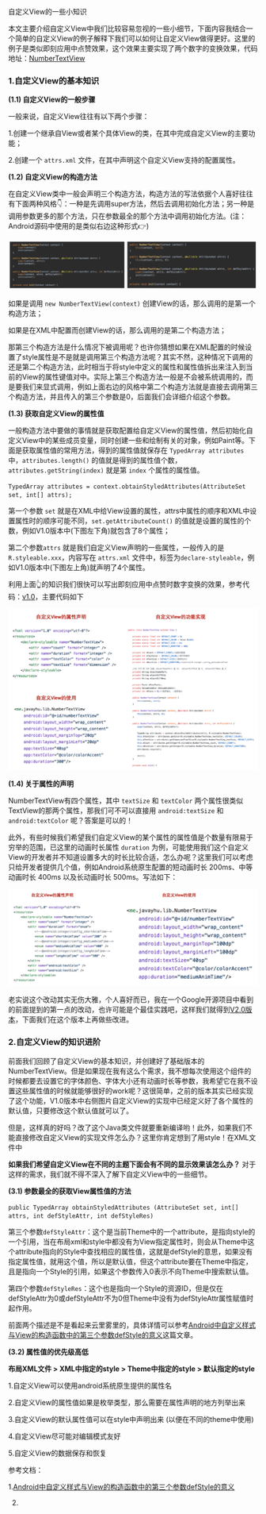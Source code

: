 自定义View的一些小知识



本文主要介绍自定义View中我们比较容易忽视的一些小细节，下面内容我结合一个简单的自定义View的例子解释下我们可以如何让自定义View做得更好。这里的例子是类似即刻应用中点赞效果，这个效果主要实现了两个数字的变换效果，代码地址：[NumberTextView](https://github.com/hujiaweibujidao/NumberTextView/)



### 1.自定义View的基本知识

**(1.1) 自定义View的一般步骤**

一般来说，自定义View往往有以下两个步骤：

1.创建一个继承自View或者某个具体View的类，在其中完成自定义View的主要功能；

2.创建一个 `attrs.xml` 文件，在其中声明这个自定义View支持的配置属性。



**(1.2) 自定义View的构造方法**

在自定义View类中一般会声明三个构造方法，构造方法的写法依据个人喜好往往有下面两种风格👇：一种是先调用super方法，然后去调用初始化方法；另一种是调用参数更多的那个方法，只在参数最全的那个方法中调用初始化方法。(注：Android源码中使用的是类似右边这种形式👉)

![img](customview_constructors.png)

如果是调用 `new NumberTextView(context)` 创建View的话，那么调用的是第一个构造方法；

如果是在XML中配置而创建View的话，那么调用的是第二个构造方法；

那第三个构造方法是什么情况下被调用呢？也许你猜想如果在XML配置的时候设置了style属性是不是就是调用第三个构造方法呢？其实不然，这种情况下调用的还是第二个构造方法，此时相当于将style中定义的属性和属性值拆出来注入到当前的View的属性键值对中。实际上第三个构造方法一般是不会被系统调用的，而是要我们来显式调用，例如上面右边的风格中第二个构造方法就是直接去调用第三个构造方法，并且传入的第三个参数是0，后面我们会详细介绍这个参数。



**(1.3) 获取自定义View的属性值**

一般构造方法中要做的事情就是获取配置给自定义View的属性值，然后初始化自定义View中的某些成员变量，同时创建一些和绘制有关的对象，例如Paint等。下面是获取属性值的常用方法，得到的属性值就保存在 `TypedArray attributes` 中，`attributes.length()` 的值就是得到的属性值个数，`attributes.getString(index)` 就是第 `index` 个属性的属性值。

`TypedArray attributes = context.obtainStyledAttributes(AttributeSet set, int[] attrs);`

第一个参数 `set` 就是在XML中给View设置的属性，attrs中属性的顺序和XML中设置属性时的顺序可能不同，`set.getAttributeCount()` 的值就是设置的属性的个数，例如V1.0版本中(下图左下角)就包含了8个属性；

第二个参数`attrs` 就是我们自定义View声明的一些属性，一般传入的是 `R.styleable.xxx`，内容写在 `attrs.xml` 文件中，标签为`declare-styleable`，例如V1.0版本中(下图左上角)就声明了4个属性。

利用上面👆的知识我们很快可以写出即刻应用中点赞时数字变换的效果，参考代码：[v1.0](https://github.com/hujiaweibujidao/NumberTextView/tree/v1.0)，主要代码如下

![img](customview_v1.png)



**(1.4) 关于属性的声明**

NumberTextView有四个属性，其中 `textSize` 和 `textColor` 两个属性很类似TextView的那两个属性，那我们可不可以直接用 `android:textSize` 和 `android:textColor` 呢？答案是可以的！

此外，有些时候我们希望我们自定义View的某个属性的属性值是个数量有限易于穷举的范围，已这里的动画时长属性 `duration` 为例，可能使用我们这个自定义View的开发者并不知道设置多大的时长比较合适，怎么办呢？这里我们可以考虑只给开发者提供几个值，例如Android系统原生配置的短动画时长 200ms、中等动画时长 400ms 以及长动画时长 500ms。写法如下：

![img](customview_v2.png)

老实说这个改动其实无伤大雅，个人喜好而已，我在一个Google开源项目中看到的前面提到的第一点的改动，也许可能是个最佳实践吧，这样我们就得到[V2.0版本](https://github.com/hujiaweibujidao/NumberTextView/tree/v2.0)，下面我们在这个版本上再做些改进。



### 2.自定义View的知识进阶

前面我们回顾了自定义View的基本知识，并创建好了基础版本的NumberTextView。但是如果现在我有这么个需求，我不想每次使用这个组件的时候都要去设置它的字体颜色、字体大小还有动画时长等参数，我希望它在我不设置这些属性值的时候就能够很好的work呢？这很简单，之前的版本其实已经实现了这个功能，V1.0版本中右侧图片自定义View的实现中已经定义好了各个属性的默认值，只要修改这个默认值就可以了。

但是，这样真的好吗？改了这个Java类文件就要重新编译哟！此外，如果我们不能直接修改自定义View的实现文件怎么办？这里你肯定想到了用style！在XML文件中



 **如果我们希望自定义View在不同的主题下面会有不同的显示效果该怎么办？** 对于这样的需求，我们就不得不深入了解下自定义View中的一些细节。

**(3.1) 参数最全的获取View属性值的方法**

`public TypedArray obtainStyledAttributes (AttributeSet set, int[] attrs, int defStyleAttr, int defStyleRes)`

第三个参数`defStyleAttr`：这个是当前Theme中的一个attribute，是指向style的一个引用，当在布局xml和style中都没有为View指定属性时，则会从Theme中这个attribute指向的Style中查找相应的属性值，这就是defStyle的意思，如果没有指定属性值，就用这个值，所以是默认值，但这个attribute要在Theme中指定，且是指向一个Style的引用，如果这个参数传入0表示不向Theme中搜索默认值。

第四个参数`defStyleRes`：这个也是指向一个Style的资源ID，但是仅在defStyleAttr为0或defStyleAttr不为0但Theme中没有为defStyleAttr属性赋值时起作用。

前面两个描述是不是看起来云里雾里的，具体详情可以参考[Android中自定义样式与View的构造函数中的第三个参数defStyle的意义](http://www.cnblogs.com/angeldevil/p/3479431.html)这篇文章。



**(3.2) 属性值的优先级高低**

**布局XML文件 > XML中指定的style > Theme中指定的style > 默认指定的style**











1.自定义View可以使用android系统原生提供的属性名

2.自定义View的属性值如果是枚举类型，那么需要在属性声明的地方列举出来

3.自定义View的默认属性值可以在style中声明出来 (以便在不同的theme中使用)

4.自定义View尽可能对编辑模式友好

5.自定义View的数据保存和恢复





参考文档：

1.[Android中自定义样式与View的构造函数中的第三个参数defStyle的意义](http://www.cnblogs.com/angeldevil/p/3479431.html)

2.

